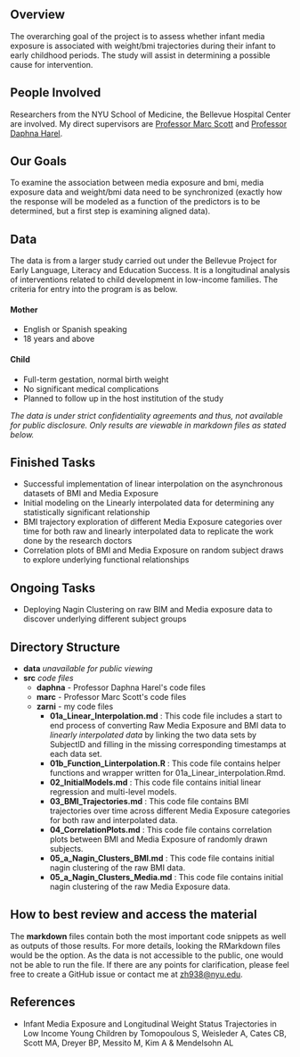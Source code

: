 ## Overview

The overarching goal of the project is to assess whether infant media exposure is associated with weight/bmi trajectories during their infant to early childhood periods. The study will assist in determining a possible cause for intervention. 

## People Involved

Researchers from the NYU School of Medicine, the Bellevue Hospital Center are involved. My direct supervisors are [Professor Marc Scott](https://steinhardt.nyu.edu/faculty/Marc_A._Scott) and [Professor Daphna Harel](https://steinhardt.nyu.edu/faculty/Daphna_Harel).

## Our Goals

To examine the association between media exposure and bmi, media exposure data and weight/bmi data need to be synchronized (exactly how the response will be modeled as a function of the predictors is to be determined, but a first step is examining aligned data). 

## Data 

The data is from a larger study carried out under the Bellevue Project for Early Language, Literacy and Education Success. It is a longitudinal analysis of interventions related to child development in low-income families. The criteria for entry into the program is as below.

#### Mother 

* English or Spanish speaking
* 18 years and above

#### Child

* Full-term gestation, normal birth weight
* No significant medical complications
* Planned to follow up in the host institution of the study

*The data is under strict confidentiality agreements and thus, not available for public disclosure. Only results are viewable in markdown files as stated below.*

## Finished Tasks

* Successful implementation of linear interpolation on the asynchronous datasets of BMI and Media Exposure  
* Initial modeling on the Linearly interpolated data for determining any statistically significant relationship
* BMI trajectory exploration of different Media Exposure categories over time for both raw and linearly interpolated data to replicate the work done by the research doctors
* Correlation plots of BMI and Media Exposure on random subject draws to explore underlying functional relationships

## Ongoing Tasks

* Deploying Nagin Clustering on raw BIM and Media exposure data to discover underlying different subject groups

## Directory Structure

* **data** *unavailable for public viewing*
* **src** *code files*
  * **daphna** - Professor Daphna Harel's code files
  * **marc** - Professor Marc Scott's code files
  * **zarni** - my code files
      * **01a_Linear_Interpolation.md** : This code file includes a start to end process of converting Raw Media Exposure and BMI data to   *linearly interpolated data* by linking the two data sets by SubjectID and filling in the missing corresponding timestamps at each data set.
      * **01b_Function_Linterpolation.R** : This code file contains helper functions and wrapper written for 01a_Linear_interpolation.Rmd.
      * **02_InitialModels.md** : This code file contains initial linear regression and multi-level models.
      * **03_BMI_Trajectories.md** : This code file contains BMI trajectories over time across different Media Exposure categories for both raw and interpolated data.
      * **04_CorrelationPlots.md** : This code file contains correlation plots between BMI and Media Exposure of randomly drawn subjects.
      * **05_a_Nagin_Clusters_BMI.md** : This code file contains initial nagin clustering of the raw BMI data.
      * **05_a_Nagin_Clusters_Media.md** : This code file contains initial nagin clustering of the raw Media Exposure data.


## How to best review and access the material

The **markdown** files contain both the most important code snippets as well as outputs of those results. For more details, looking the RMarkdown files would be the option. As the data is not accessible to the public, one would not be able to run the file. If there are any points for clarification, please feel free to create a GitHub issue or contact me at zh938@nyu.edu.

## References

* Infant Media Exposure and Longitudinal Weight Status Trajectories in Low Income Young Children by Tomopoulous S, Weisleder A, Cates CB, Scott MA, Dreyer BP, Messito M, Kim A & Mendelsohn AL

